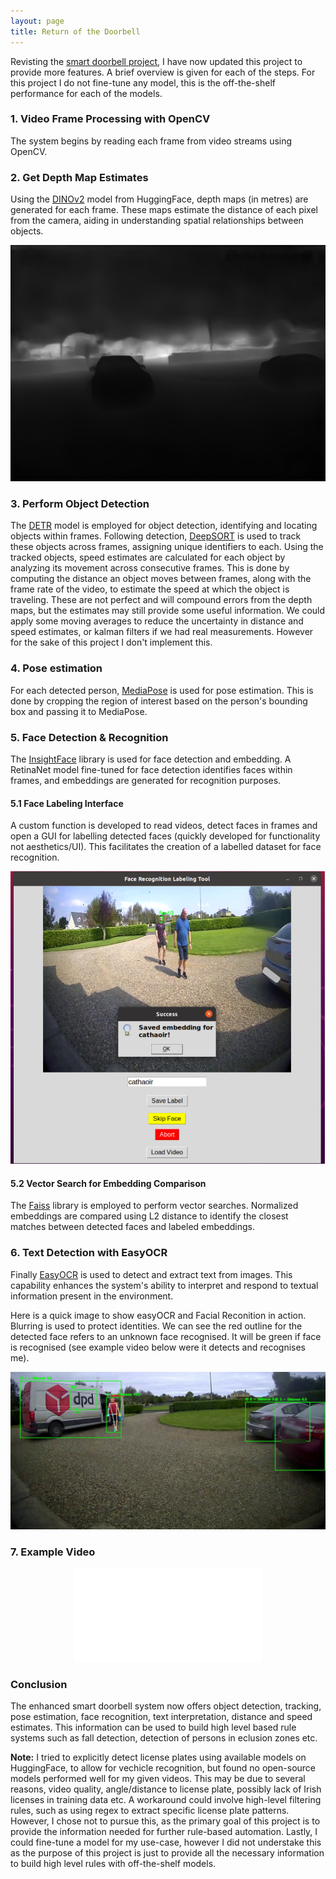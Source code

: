 ```yaml
---
layout: page
title: Return of the Doorbell
---
```


Revisting the [smart doorbell project](https://cathaoiragnew.github.io/pages/projects/doorbell/), I have now updated this project to provide more features. A brief overview is given for each of the steps.
For this project I do not fine-tune any model, this is the off-the-shelf performance for each of the models. 

### 1. Video Frame Processing with OpenCV
The system begins by reading each frame from video streams using OpenCV.

### 2. Get Depth Map Estimates
Using the [DINOv2](https://huggingface.co/facebook/dpt-dinov2-small-kitti) model from HuggingFace, depth maps (in metres) are generated for each frame. These maps estimate the distance of each pixel from the camera, aiding in understanding spatial relationships between objects. 

 <p style="text-align: center;">
   <img src="/assets/img/depth_ex.jpg" alt="Depth Map Example" style="max-width: 100%; height: auto;" />
 </p>  

### 3. Perform Object Detection
The [DETR](https://huggingface.co/facebook/detr-resnet-50) model is employed for object detection, identifying and locating objects within frames. Following detection, [DeepSORT](https://github.com/nwojke/deep_sort) is used to track these objects across frames, assigning unique identifiers to each. Using the tracked objects, speed estimates are calculated for each object by analyzing its movement across consecutive frames. This is done by computing the distance an object moves between frames, along with the frame rate of the video, to estimate the speed at which the object is traveling. These are not perfect and will compound errors from the depth maps, but the estimates may still provide some useful information. We could apply some moving averages to reduce the uncertainty in distance and speed estimates, or kalman filters if we had real measurements. However for the sake of this project I don't implement this. 

### 4. Pose estimation
For each detected person, [MediaPose](https://github.com/google-ai-edge/mediapipe) is used for pose estimation. This is done by cropping the region of interest based on the person's bounding box and passing it to MediaPose.

### 5. Face Detection & Recognition 
The [InsightFace](https://github.com/deepinsight/insightface) library is used for face detection and embedding. A RetinaNet model fine-tuned for face detection identifies faces within frames, and embeddings are generated for recognition purposes.

#### 5.1 Face Labeling Interface
 A custom function is developed to read videos, detect faces in frames and open a GUI for labelling detected faces (quickly developed for functionality not aesthetics/UI). This facilitates the creation of a labelled dataset for face recognition.

 <p style="text-align: center;">
   <img src="/assets/img/face_embed_collect.PNG" alt="Face Embedding Labeller" style="max-width: 100%; height: auto;" />
 </p>  

#### 5.2 Vector Search for Embedding Comparison
  The [Faiss](https://github.com/facebookresearch/faiss) library is employed to perform vector searches. Normalized embeddings are compared using L2 distance to identify the closest matches between detected faces and labeled embeddings. 


### 6. Text Detection with EasyOCR
Finally [EasyOCR](https://github.com/JaidedAI/EasyOCR) is used to detect and extract text from images. This capability enhances the system's ability to interpret and respond to textual information present in the environment.

Here is a quick image to show easyOCR and Facial Reconition in action. Blurring is used to protect identities. We can see the red outline for the detected face refers to an unknown face recognised. It will be green if face is recognised (see example video below were it detects and recognises me). 

 <p style="text-align: center;">
   <img src="/assets/img/frame_unknown_1_trim_output_10.jpg" alt="Depth Map Example" style="max-width: 100%; height: auto;" />
 </p>  

### 7. Example Video

<center>
<!-- Video Container (Responsive) -->
<div class="responsive-video">
  <iframe src="/assets/img/example_walking.mp4" type="video/mp4" 
          title="YouTube video player" 
          frameborder="0" 
          allow="accelerometer; autoplay; clipboard-write; encrypted-media; gyroscope; picture-in-picture; web-share" 
          referrerpolicy="strict-origin-when-cross-origin" 
          allowfullscreen></iframe>
</div>
</center>


### Conclusion
The enhanced smart doorbell system now offers object detection, tracking, pose estimation, face recognition, text interpretation, distance and speed estimates. This information can be used to build high level based rule systems such as fall detection, detection of persons in eclusion zones etc. 

**Note:** I tried to explicitly detect license plates using available models on HuggingFace, to allow for vechicle recognition, but found no open-source models performed well for my given videos. This may be due to several reasons, video quality, angle/distance to license plate, possibly lack of Irish licenses in training data etc. A workaround could involve high-level filtering rules, such as using regex to extract specific license plate patterns. However, I chose not to pursue this, as the primary goal of this project is to provide the information needed for further rule-based automation. Lastly, I could fine-tune a model for my use-case, however I did not understake this as the purpose of this project is just to provide all the necessary information to build high level rules with off-the-shelf models. 



